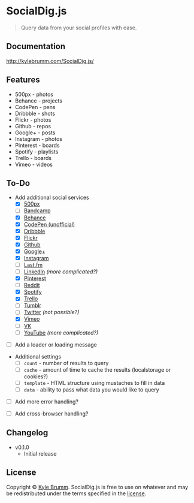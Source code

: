 # SocialDig.js

> Query data from your social profiles with ease.


## Documentation

http://kylebrumm.com/SocialDig.js/


## Features

- 500px - photos
- Behance - projects
- CodePen - pens
- Dribbble - shots
- Flickr - photos
- Github - repos
- Google+ - posts
- Instagram - photos
- Pinterest - boards
- Spotify - playlists
- Trello - boards
- Vimeo - videos


## To-Do

- Add additional social services
    - [x] [500px](https://github.com/500px/api-documentation)
    - [ ] [Bandcamp](https://bandcamp.com/developer)
    - [x] [Behance](https://www.behance.net/dev)
    - [x] [CodePen (unofficial)](http://cpv2api.com)
    - [x] [Dribbble](http://developer.dribbble.com/v1)
    - [x] [Flickr](https://www.flickr.com/services/api)
    - [x] [Github](https://developer.github.com/v3)
    - [x] [Google+](https://developers.google.com/+/web/api/rest)
    - [x] [Instagram](https://www.instagram.com/developer)
    - [ ] [Last.fm](http://www.last.fm/api)
    - [ ] [LinkedIn](https://developer.linkedin.com/docs/rest-api) _(more complicated?)_
    - [x] [Pinterest](https://developers.pinterest.com)
    - [ ] [Reddit](https://www.reddit.com/dev/api)
    - [x] [Spotify](https://developer.spotify.com/web-api)
    - [x] [Trello](https://developers.trello.com)
    - [ ] [Tumblr](https://www.tumblr.com/docs/en/api/v2)
    - [ ] [Twitter](https://dev.twitter.com/rest/public) _(not possible?)_
    - [x] [Vimeo](https://developer.vimeo.com)
    - [ ] [VK](https://vk.com/dev)
    - [ ] [YouTube](https://developers.google.com/youtube) _(more complicated?)_
- [ ] Add a loader or loading message
- Additional settings
    - [ ] `count` - number of results to query
    - [ ] `cache` - amount of time to cache the results (localstorage or cookies?)
    - [ ] `template` - HTML structure using mustaches to fill in data
    - [ ] `data` - ability to pass what data you would like to query
- [ ] Add more error handling?
- [ ] Add cross-browser handling?


## Changelog

- v0.1.0
    - Initial release


## License

Copyright © [Kyle Brumm](http://kylebrumm.com). SocialDig.js is free to use on whatever and may be redistributed under the terms specified in the [license](LICENSE.md).
